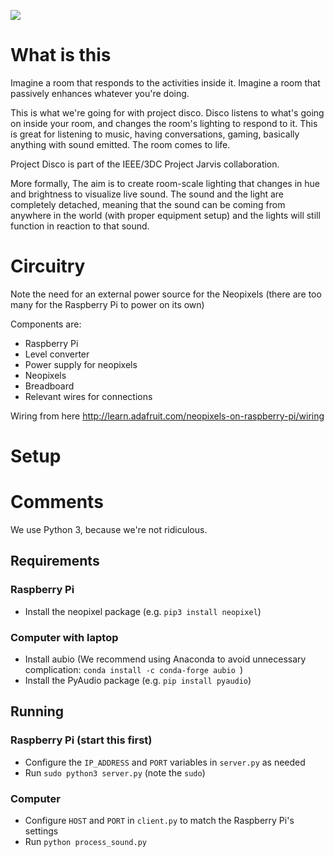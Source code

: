 ![](http://yustynn.tech/public/images/disco.gif)

# What is this

Imagine a room that responds to the activities inside it. Imagine a room that passively enhances whatever you're doing.

This is what we're going for with project disco. Disco listens to what's going on inside your room, and changes the room's lighting to respond to it. This is great for listening to music, having conversations, gaming, basically anything with sound emitted. The room comes to life.

Project Disco is part of the IEEE/3DC Project Jarvis collaboration.

More formally, The aim is to create room-scale lighting that changes in hue and brightness to visualize live sound. The sound and the light are completely detached, meaning that the sound can be coming from anywhere in the world (with proper equipment setup) and the lights will still function in reaction to that sound.

# Circuitry
Note the need for an external power source for the Neopixels (there are too many for the Raspberry Pi to power on its own)

Components are:
- Raspberry Pi
- Level converter
- Power supply for neopixels
- Neopixels
- Breadboard
- Relevant wires for connections

Wiring from here
http://learn.adafruit.com/neopixels-on-raspberry-pi/wiring

# Setup
# Comments
We use Python 3, because we're not ridiculous.

## Requirements
### Raspberry Pi
- Install the neopixel package (e.g. `pip3 install neopixel`)

### Computer with laptop
- Install aubio (We recommend using Anaconda to avoid unnecessary complication: `conda install -c conda-forge aubio `)
- Install the PyAudio package (e.g. `pip install pyaudio`)

## Running
### Raspberry Pi (start this first)
- Configure the `IP_ADDRESS` and `PORT` variables in `server.py` as needed
- Run `sudo python3 server.py` (note the `sudo`)

### Computer
- Configure `HOST` and `PORT` in `client.py` to match the Raspberry Pi's settings
- Run `python process_sound.py`
